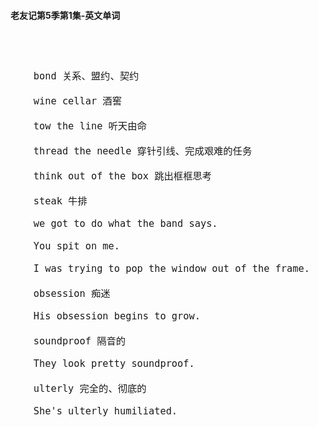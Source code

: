 #### 老友记第5季第1集-英文单词

<div style="font-size: 18px">
<br />

```

    bond 关系、盟约、契约

    wine cellar 酒窖

    tow the line 听天由命

    thread the needle 穿针引线、完成艰难的任务

    think out of the box 跳出框框思考

    steak 牛排

    we got to do what the band says.

    You spit on me.

    I was trying to pop the window out of the frame.

    obsession 痴迷

    His obsession begins to grow.

    soundproof 隔音的

    They look pretty soundproof.

    ulterly 完全的、彻底的

    She's ulterly humiliated.



```

<br />
</div>
